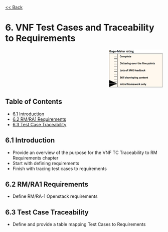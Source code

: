 [<< Back](../)

# 6. VNF Test Cases and Traceability to Requirements
<p align="right"><img src="../figures/bogo_ifo.png" alt="scope" title="Scope" width="35%"/></p>

## Table of Contents
* [6.1 Introduction](#6.1)
* [6.2 RM/RA1 Requirements](#6.2)
* [6.3 Test Case Traceability](#6.3)

<a name="6.1"></a>
## 6.1 Introduction

- Provide an overview of the purpose for the VNF TC Traceability to RM Requirements chapter
- Start with defining requirements
- Finish with tracing test cases to requirements  

<a name="6.2"></a>
## 6.2 RM/RA1 Requirements

- Define RM/RA-1 Openstack requirements

<a name="6.3"></a>
## 6.3 Test Case Traceability

- Define and provide a table mapping Test Cases to Requirements
